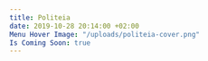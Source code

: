 ```yaml
---
title: Politeia
date: 2019-10-28 20:14:00 +02:00
Menu Hover Image: "/uploads/politeia-cover.png"
Is Coming Soon: true
---
```


